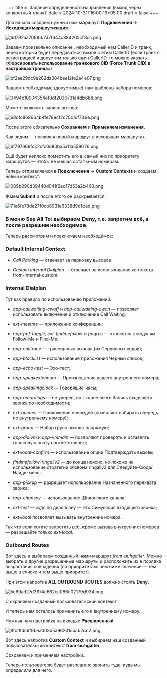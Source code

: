 +++
title = 'Задание определенного направления (выход через конкретный транк)'
date = 2024-10-31T16:00:19+05:00
draft = false
+++

Для начала создаем нужный нам маршрут: **Подключения → Исходящая маршрутизация**.

![6d792aa70fd0b7d7f644c884205cf8cc.png](/6d792aa70fd0b7d7f644c884205cf8cc.png)

Задаем произвольно описание , необходимый нам CallerID и транк, через который будет передаваться вызов с этим CallerID (если транк с регистрацией и допустим только один CallerID, то можно указать «**Форсировать использование транкового CID (Force Trunk CID) в настройках транка**»)

![bf2ae29dc9e282da384bee12fe2a4e07.png](/bf2ae29dc9e282da384bee12fe2a4e07.png)

Задаем необходимые (допустимые) нам шаблоны набора номеров:

![0494b10004354ef8df2036731a4db6b8.png](/0494b10004354ef8df2036731a4db6b8.png)

Можете включить запись вызова:

![68dfc868664b4fe78ecf2c70c1df736e.png](/68dfc868664b4fe78ecf2c70c1df736e.png)

После этого обязательно **Сохраняем** и **Применяем изменения.**

Как видим — появился новый маршрут в исходящих маршрутах.

![6f797669fdc2cfc0d80ba5a11a559676.png](/resources/6f797669fdc2cfc0d80ba5a11a559676.png)

Ещё будет неплохо поместить его в самый низ по приоритету маршрутов — чтобы не мешал остальным номерам.

Теперь отправляемся в **Подключения** → **Custom Contexts** и создаем новый контекст:

![089b090d39440d041f2ed17d53a2b460.png](/089b090d39440d041f2ed17d53a2b460.png)

Жмем **Submit** и после этого он раскрывается:

![71e6fe78de27f0cb8931e6338d9d1cad.png](/71e6fe78de27f0cb8931e6338d9d1cad.png)

### В меню **See All To**: выбираем **Deny**, т.е. запретим всё, а после разрешим необходимое.

Теперь рассмотрим и повключаем необходимое:

### **Default Internal Context**

- *Call Parking* — отвечает за парковку вызовов

- *Custom Internal Dialplan* — отвечает за использование контекста from-internal-custom.


### **Internal Dialplan**

Тут как правило по использованию приложений:

- *app-callwaiting-cwoff* и *app-callwaiting-cwon* — позволяет использовать включение и отключение Call Waiting;

- *ext-meetme* — приложение конференции;

- *app-fmf-toggle, ext-findmefollow* и *fmgrps* — относятся к модулям Follow-Me и Find-Me;

- *app-calltrace* — трассировка вызова (из Сервисных кодов);

- *app-blacklist* — использование приложения Черный список;

- *app-echo-test* — Эхо-тест;

- *app-speakextennum* — Произношение вашего внутреннего номера;

- *app-speakingclock* — Говорящие часы;

- *app-recordings* — не уверен, но скорее всего Запись входящего звонка по необходимости;

- *ext-queues* — Приложение очередей (позволяет набирать очередь по внутреннему номеру);

- *ext-group* — Набор групп вызова напрямую;

- *app-dialvm* и *app-vmmain* — позволяют проверять и оставлять голосовую почту соответственно;

- *ext-local-confirm* — использование опции Подтверждать вызовы;

- *findmefollow-ringallv2* — до конца неясно, но похоже на использование стратегии обзвона ringallv2 для Следуйте-Сюда/Найди-меня;

- *app-pickup* — разрешает использование Назначенного перехвата звонка;

- *app-chanspy* — использование Шпионского канала;

- *ext-test* — судя по диалплану — это Симуляция входящего звонка;

- *ext-local* позволяет вызывать внутренние номера.


Так что если хотите запретить всё, кроме вызова внутренних номеров — разрешайте только *ext-local*.

### **Outbound Routes**

Вот здесь и выбираем созданный нами маршрут *from-buhgalter*. Можно выбрать и другие разрешенные маршруты и расположить их в порядке возрастания совпадения (по приоритетам: чем ниже значение — тем выше в списке и тем выше приоритет).

При этом напротив **ALL OUTBOUND ROUTES** должно стоять **Deny**.

![5c69ad27d3674c662cc086e02179d934.png](/5c69ad27d3674c662cc086e02179d934.png)

С охраняем созданный пользовательский контекст.

И теперь нам осталось применить его к внутреннему номеру.

Нужная нам настройка на вкладке **Расширенный**.

![8fcf8dc6f9bea003d5a96231cbab2cc2.png](/8fcf8dc6f9bea003d5a96231cbab2cc2.png)

Вот здесь напротив **Custom Context** и выбираем наш созданный пользовательский контекст **from-buhgalter**.

Сохраняем и применяем настройки.

Теперь пользователю будет разрешено звонить туда, куда мы определили для него.